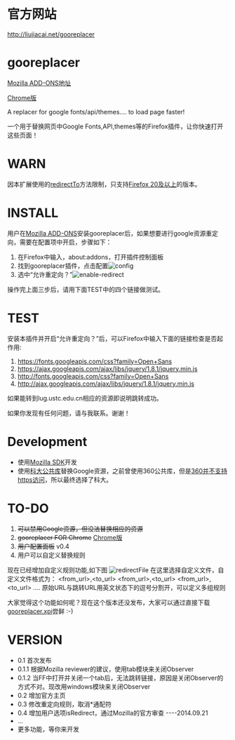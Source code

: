 官方网站
===

http://liujiacai.net/gooreplacer 

gooreplacer
===

[Mozilla ADD-ONS地址](https://addons.mozilla.org/zh-CN/firefox/addon/gooreplacer/)

[Chrome版](https://github.com/jiacai2050/gooreplacer4chrome)

A replacer for google fonts/api/themes.... to load page faster!

一个用于替换网页中Google Fonts,API,themes等的Firefox插件，让你快速打开这些页面！

WARN
===
因本扩展使用的[redirectTo](https://developer.mozilla.org/en-US/docs/Mozilla/Tech/XPCOM/Reference/Interface/nsIHttpChannel#redirectTo%28%29)方法限制，只支持[Firefox 20及以上](https://developer.mozilla.org/en-US/docs/Mozilla/Gecko/Versions)的版本。

INSTALL
===

用户在[Mozilla ADD-ONS](https://addons.mozilla.org/zh-CN/firefox/addon/gooreplacer/)安装gooreplacer后，如果想要进行google资源重定向，需要在配置项中开启，步骤如下：

1. 在Firefox中输入，about:addons，打开插件控制面板
2. 找到gooreplacer插件，点击配置<img src="http://img02.taobaocdn.com/imgextra/i2/581166664/TB2_T3sapXXXXXSXpXXXXXXXXXX_!!581166664.png" alt=" config"/>
3. 选中“允许重定向？”<img src="http://img04.taobaocdn.com/imgextra/i4/581166664/TB2sM.mapXXXXbXXpXXXXXXXXXX_!!581166664.png" alt=" enable-redirect"/>

操作完上面三步后，请用下面TEST中的四个链接做测试。

TEST
===

安装本插件并开启“允许重定向？”后，可以Firefox中输入下面的链接检查是否起作用:

1. https://fonts.googleapis.com/css?family=Open+Sans
2. https://ajax.googleapis.com/ajax/libs/jquery/1.8.1/jquery.min.js
3. http://fonts.googleapis.com/css?family=Open+Sans
4. http://ajax.googleapis.com/ajax/libs/jquery/1.8.1/jquery.min.js

如果能转到lug.ustc.edu.cn相应的资源即说明跳转成功。

如果你发现有任何问题，请与我联系。谢谢！

Development
===

- 使用[Mozilla SDK](https://developer.mozilla.org/en-US/Add-ons/SDK)开发
- 使用[科大公共库](https://servers.ustclug.org/2014/07/ustc-blog-force-google-fonts-proxy/)替换Google资源，之前曾使用360公共库，但是[360并不支持https访问](https://servers.ustclug.org/2014/06/blog-googlefonts-speedup/)，所以最终选择了科大。


TO-DO
===

1. <del>可以禁用Google资源，但没法替换相应的资源</del>
2. <del>gooreplacer FOR Chrome</del>  [Chrome版](https://github.com/jiacai2050/gooreplacer4chrome)
3. <del>用户配置面板</del> v0.4
4. 用户可以自定义替换规则

现在已经增加自定义规则功能,如下图
<img src="http://img04.taobaocdn.com/imgextra/i4/581166664/TB2l5EGaFXXXXaTXXXXXXXXXXXX_!!581166664.png" alt=" redirectFile"/>
在这里选择自定义文件，自定义文件格式为：
<from_url>,<to_url>
<from_url>,<to_url>
<from_url>,<to_url>
....
原始URL与跳转URL用英文状态下的逗号分割开，可以定义多组规则

大家觉得这个功能如何呢？现在这个版本还没发布，大家可以通过直接下载[gooreplacer.xpi](https://github.com/jiacai2050/gooreplacer/raw/dev/gooreplacer.xpi)尝鲜 :-)

VERSION
===
- 0.1 首次发布
- 0.1.1 根据Mozilla reviewer的建议，使用tab模块来关闭Observer
- 0.1.2 当FF中打开并关闭一个tab后，无法跳转链接，原因是关闭Observer的方式不对。现改用windows模块来关闭Observer
- 0.2 增加官方主页
- 0.3 修改重定向规则，取消\*通配符
- 0.4 增加用户选项isRedirect，通过Mozilla的官方审查 ----2014.09.21
- ...
- 更多功能，等你来开发 

